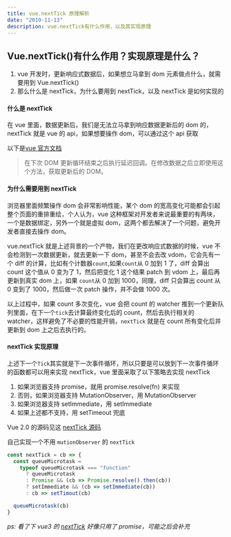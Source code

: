 ```yaml
---
title: vue.nextTick 原理解析
date: "2019-11-13"
description: vue.nextTick有什么作用，以及其实现原理
---
```


## Vue.nextTick()有什么作用？实现原理是什么？

1. vue 开发时，更新响应式数据后，如果想立马拿到 dom 元素做点什么，就需要用到 Vue.nextTick()
2. 那么什么是 nextTick，为什么要用到 nextTick，以及 nextTick 是如何实现的

#### 什么是 nextTick

在 vue 里面，数据更新后，我们是无法立马拿到响应数据更新后的 dom 的，nextTick 就是 vue 的 api，如果想要操作 dom，可以通过这个 api 获取

以下是[vue 官方文档](https://cn.vuejs.org/v2/api/#Vue-nextTick)

> 在下次 DOM 更新循环结束之后执行延迟回调。在修改数据之后立即使用这个方法，获取更新后的 DOM。

#### 为什么需要用到 nextTick

浏览器里面频繁操作 dom 会非常影响性能，某个 dom 的宽高变化可能都会引起整个页面的重排重绘，个人认为，vue 这种框架对开发者来说最重要的有两块，一个是数据绑定，另外一个就是虚拟 dom，这两个都去解决了一个问题，避免开发者直接去操作 dom。

vue.nextTick 就是上述背景的一个产物，我们在更改响应式数据的时候，vue 不会检测到一次数据更新，就去更新一下 dom，甚至不会去改 vdom，它会先有一个 diff 的计算，比如有个计数器`count`,如果`count`从 0 加到 1 了，diff 会算出 count 这个值从 0 变为了 1，然后把变化 1 这个结果 patch 到 vdom 上，最后再更新到真实 dom 上，如果
`count`从 0 加到 1000，同理，diff 只会算出 count 从 0 变到了 1000，然后做一次 patch 操作，并不会做 1000 次。

以上过程中，如果 count 多次变化，vue 会把 count 的 watcher 推到一个更新队列里面，在下一个`tick`去计算最终变化后的 count，然后去执行相关的 watcher，这样避免了不必要的性能开销，`nextTick` 就是在 count 所有变化后并更新到 dom 上之后去执行的。

#### nextTick 实现原理

上述下一个`Tick`其实就是下一次事件循环，所以只要是可以放到下一次事件循环的函数都可以用来实现 nextTick，vue 里面采取了以下策略去实现 nextTick

1. 如果浏览器支持 promise，就用 promise.resolve(fn) 来实现
2. 否则，如果浏览器支持 MutationObserver，用 MutationObserver
3. 如果浏览器支持 setImmediate，用 setImmediate
4. 如果上述都不支持，用 setTimeout 兜底

Vue 2.0 的源码见这 [nextTick 源码 ](https://github.com/vuejs/vue/blob/dev/src/core/util/next-tick.js)

自己实现一个不用 `mutionObserver` 的 `nextTick`

```js
const nextTick = cb => {
  const queueMicrotask =
    typeof queueMicrotask === "function"
      ? queueMicrotask
      : Promise && (cb => Promise.resolve().then(cb))
      ? setImmediate && (cb => setImmediate(cb))
      : cb => setTimout(cb)

  queueMicrotask(cb)
}
```

_ps: 看了下 vue3 的 [nextTick](https://github.com/vuejs/vue-next/blob/555e3be69d39f4b35a312916253d9f38cbcab495/packages/runtime-core/src/scheduler.ts#L10) 好像只用了 promise，可能之后会补充_
